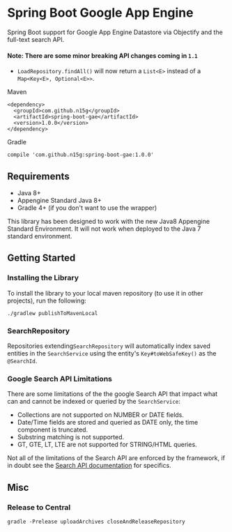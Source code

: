 # Spring Boot Google App Engine

Spring Boot support for Google App Engine Datastore via Objectify and the full-text search API.

#### Note: There are some minor breaking API changes coming in `1.1`
* `LoadRepository.findAll()` will now return a `List<E>` instead of a `Map<Key<E>, Optional<E>>`. 

Maven
```
<dependency>
  <groupId>com.github.n15g</groupId>
  <artifactId>spring-boot-gae</artifactId>
  <version>1.0.0</version>
</dependency>
```

Gradle
```
compile 'com.github.n15g:spring-boot-gae:1.0.0'
```

## Requirements

* Java 8+
* Appengine Standard Java 8+
* Gradle 4+ (if you don't want to use the wrapper)

This library has been designed to work with the new Java8 Appengine Standard Environment. It will not work
when deployed to the Java 7 standard environment.

## Getting Started

### Installing the Library
To install the library to your local maven repository (to use it in other projects), run the following:

```
./gradlew publishToMavenLocal
```

### SearchRepository
Repositories extending`SearchRepository` will automatically index saved entities in the `SearchService` using
the entity's `Key#toWebSafeKey()` as the `@SearchId`.

### Google Search API Limitations

There are some limitations of the the google Search API that impact what can and cannot be indexed or queried
by the `SearchService`:

* Collections are not supported on NUMBER or DATE fields.
* Date/Time fields are stored and queried as DATE only, the time component is truncated.
* Substring matching is not supported.
* GT, GTE, LT, LTE are not supported for STRING/HTML queries.

Not all of the limitations of the Search API are enforced by the framework, if in doubt see the
[Search API documentation](https://cloud.google.com/appengine/docs/standard/java/search/) for specifics.


## Misc

### Release to Central

```
gradle -Prelease uploadArchives closeAndReleaseRepository
```
